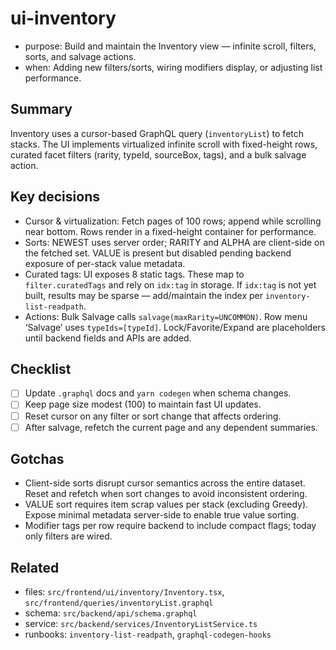 # ui-inventory

- purpose: Build and maintain the Inventory view — infinite scroll, filters, sorts, and salvage actions.
- when: Adding new filters/sorts, wiring modifiers display, or adjusting list performance.

## Summary

Inventory uses a cursor-based GraphQL query (`inventoryList`) to fetch stacks. The UI implements virtualized infinite scroll with fixed-height rows, curated facet filters (rarity, typeId, sourceBox, tags), and a bulk salvage action.

## Key decisions

- Cursor & virtualization: Fetch pages of 100 rows; append while scrolling near bottom. Rows render in a fixed-height container for performance.
- Sorts: NEWEST uses server order; RARITY and ALPHA are client-side on the fetched set. VALUE is present but disabled pending backend exposure of per-stack value metadata.
- Curated tags: UI exposes 8 static tags. These map to `filter.curatedTags` and rely on `idx:tag` in storage. If `idx:tag` is not yet built, results may be sparse — add/maintain the index per `inventory-list-readpath`.
- Actions: Bulk Salvage calls `salvage(maxRarity=UNCOMMON)`. Row menu ‘Salvage’ uses `typeIds=[typeId]`. Lock/Favorite/Expand are placeholders until backend fields and APIs are added.

## Checklist

- [ ] Update `.graphql` docs and `yarn codegen` when schema changes.
- [ ] Keep page size modest (100) to maintain fast UI updates.
- [ ] Reset cursor on any filter or sort change that affects ordering.
- [ ] After salvage, refetch the current page and any dependent summaries.

## Gotchas

- Client-side sorts disrupt cursor semantics across the entire dataset. Reset and refetch when sort changes to avoid inconsistent ordering.
- VALUE sort requires item scrap values per stack (excluding Greedy). Expose minimal metadata server-side to enable true value sorting.
- Modifier tags per row require backend to include compact flags; today only filters are wired.

## Related

- files: `src/frontend/ui/inventory/Inventory.tsx`, `src/frontend/queries/inventoryList.graphql`
- schema: `src/backend/api/schema.graphql`
- service: `src/backend/services/InventoryListService.ts`
- runbooks: `inventory-list-readpath`, `graphql-codegen-hooks`
